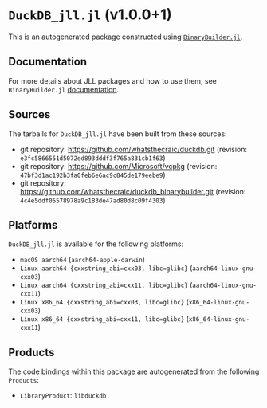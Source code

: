 # `DuckDB_jll.jl` (v1.0.0+1)

This is an autogenerated package constructed using [`BinaryBuilder.jl`](https://github.com/JuliaPackaging/BinaryBuilder.jl).

## Documentation

For more details about JLL packages and how to use them, see `BinaryBuilder.jl` [documentation](https://docs.binarybuilder.org/stable/jll/).

## Sources

The tarballs for `DuckDB_jll.jl` have been built from these sources:

* git repository: https://github.com/whatsthecraic/duckdb.git (revision: `e3fc5866551d5072ed893dddf3f765a831cb1f63`)
* git repository: https://github.com/Microsoft/vcpkg (revision: `47bf3d1ac192b3fa0feb6e6ac9c845de179eebe9`)
* git repository: https://github.com/whatsthecraic/duckdb_binarybuilder.git (revision: `4c4e5ddf05578978a9c183de47ad80d8c09f4303`)

## Platforms

`DuckDB_jll.jl` is available for the following platforms:

* `macOS aarch64` (`aarch64-apple-darwin`)
* `Linux aarch64 {cxxstring_abi=cxx03, libc=glibc}` (`aarch64-linux-gnu-cxx03`)
* `Linux aarch64 {cxxstring_abi=cxx11, libc=glibc}` (`aarch64-linux-gnu-cxx11`)
* `Linux x86_64 {cxxstring_abi=cxx03, libc=glibc}` (`x86_64-linux-gnu-cxx03`)
* `Linux x86_64 {cxxstring_abi=cxx11, libc=glibc}` (`x86_64-linux-gnu-cxx11`)

## Products

The code bindings within this package are autogenerated from the following `Products`:

* `LibraryProduct`: `libduckdb`
